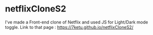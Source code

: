 # netflixCloneS2
I've made a Front-end clone of Netflix and used JS for Light/Dark mode toggle.
Link to that page : https://7ketu.github.io/netflixCloneS2/
